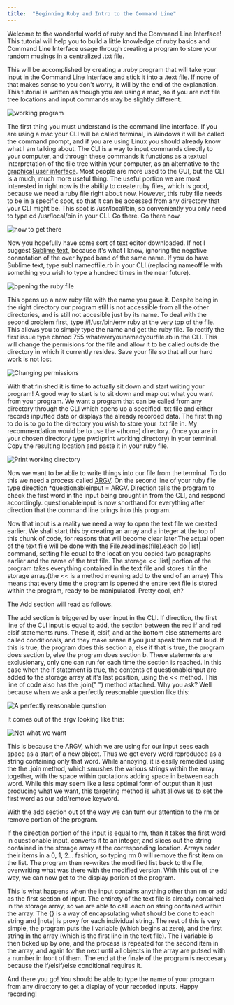 ```yaml
---
title:  "Beginning Ruby and Intro to the Command Line"
---
```

<p class="article_para">
  Welcome to the wonderful world of ruby and the Command Line Interface!  This tutorial will help you to build a little knowledge of ruby basics and Command Line Interface usage through creating a program to store your random musings in a centralized .txt file.
</p>

<script src="https://gist.github.com/bdfairbanks/aa74956d55ab38f25b8a3cf7f212fa61.js"></script>

<p class="article_para">
  This will be accomplished by creating a .ruby program that will take your input in the Command Line Interface and stick it into a .text file.  If none of that makes sense to you don't worry, it will by the end of the explanation. This tutorial is written as though you are using a mac, so if you are not file tree locations and input commands may be slightly different.
</p>

<img src="{{ site.url }}/assets/working.png" alt="working program">

<p class="article_para">
  The first thing you must understand is the command line interface.  If you are using a mac your CLI will be called terminal, in Windows it will be called the command prompt, and if you are using Linux you should already know what I am talking about.  The CLI is a way to input commands directly to your computer, and through these commands it functions as a textual interpretation of the file tree within your computer, as an alternative to the <a href ="http://www.computerhope.com/jargon/g/gui.htm" target="_blank">graphical user interface</a>.  Most people are more used to the GUI, but the CLI is a much, much more useful thing.  The useful portion we are most interested in right now is the ability to create ruby files, which is good, because we need a ruby file right about now. However, this ruby file needs to be in a specific spot, so that it can be accessed from any directory that your CLI might be.   This spot is /usr/local/bin, so conveniently you only need to type cd /usr/local/bin in your CLI.  Go there. Go there now.
</p>

<img src="{{ site.url }}/assets/usr_local.png" alt="how to get there" class="articleImage">

<p class="article_para">
  Now you hopefully have some sort of text editor downloaded.  If not I suggest <a href = "https://www.sublimetext.com/3">Sublime text,</a> because it's what I know, ignoring the negative connotation of the over hyped band of the same name. If you do have Sublime text, type  subl nameoffile.rb in your CLI.(replacing nameoffile with something you wish to type a hundred times in the near future).
</p>

<img src="{{ site.url }}/assets/questions.png" alt="opening the ruby file">

<p class="article_para">
  This opens up a new ruby file with the name you gave it.  Despite being in the right directory our program still is not accessible from all the other directories, and is still not accesible just by its name.  To deal with the second problem first, type #!/usr/bin/env ruby at the very top of the file.  This allows you to simply type the name and get the ruby file.  To rectify the first issue type chmod 755 whateveryounamedyourfile.rb in the CLI. This will change the permisions for the file and allow it to be called outside the directory in which it currently resides.  Save your file so that all our hard work is not lost. 
</p>

<img src="{{ site.url }}/assets/chmod.png" alt="Changing permissions">

<p class="article_para">
  With that finished it is time to actually sit down and start writing your program!  A good way to start is to sit down and map out what you want from your program.  We want a program that can be called from any directory through the CLI which opens up a specified .txt file and either records inputted data or displays the already recorded data.  The first thing to do is to go to the directory you wish to store your .txt file in.  My recommendation would be to use the ~(home) directory.  Once you are in your chosen directory type pwd(print working directory)  in your terminal. Copy the resulting location and paste it in your ruby file. 
</p>

<img src="{{ site.url }}/assets/pwd.png" alt="Print working directory">

<p class="article_para">
  Now we want to be ablie to write things into our file from the terminal.  To do this we need a process called <a href="https://www.codecademy.com/articles/ruby-command-line-argv" target="_blank"> ARGV</a>.  On the second line of your ruby file type direction *questionableinput = ARGV.  Direction tells the program to check the first word in the input being brought in from the CLI, and respond accordingly. questionableinput is now shorthand for everything after direction that the command line brings into this program.
</p>

<script src="https://gist.github.com/bdfairbanks/660b8b5149fef2f3626125196384fe85.js"></script>

<p class="article_para">
  Now that input is a reality we need a way to open the text file we created earlier.  We shall start this by  creating an  array and a integer at the top of this chunk of code, for reasons that will become clear later.The actual open of the text file will be done with the  File.readlines(file).each do |list| command, setting file  equal to the location you copied two paragraphs earlier and the name of the text file. The storage << |list| portion of the program takes everything contained in the text file and stores it in the storage array.(the << is a method meaning add to the end of an array)  This means that every time the program is opened the entire text file is stored within the program, ready to be manipulated.  Pretty cool, eh?  
</p>

<script src="https://gist.github.com/bdfairbanks/c5f70d4b742b3af8c52e54873a8bfe1d.js"></script>

<p class="article_para">The Add section will read as follows.</p> 

 <script src="https://gist.github.com/bdfairbanks/d9f81c2e88051fd6111408308f8859ba.js"></script>
<p class="article_para">
  The add section is triggered by user input in the CLI.  If direction, the first line of the CLI input is equal to add, the section between the red if and red elsif statements runs.  These if, elsif, and at the bottom else statements are called conditionals, and they make sense if you just speak them out loud.  If this is true, the program does this section a, else if that is true, the program does section b, else the program does section b.  These statements are exclusionary, only one can run for each time the section is reached. In this case when the if statement is true, the contents of questionableinput are added to the storage array at it's last position, using the << method. This line of code also has the .join(" ") method attached.  Why you ask? Well because when we ask a perfectly reasonable question like this:
</p>

<img src="{{ site.url }}/assets/walrus_input.png" alt="A perfectly reasonable question">

<p class="article_para">It comes out of the argv looking like this:</p>

<img src="{{ site.url }}/assets/walruses_b4_split.png" alt="Not what we want">

<p class="article_para"> 
  This is because the ARGV, which we are using for our input sees each space as a start of a new object.  Thus we get every word reproduced as a string containing only that word. While annoying, it is easily remedied using the the .join method, which smushes the various strings within the array together, with the space within quotations adding space in between each word. While this may seem like a less optimal form of output than it just producing what we want, this targeting method is what allows us to set the first word as our add/remove keyword. 
</p>

<p class="article_para">With the add section out of the way we can turn our attention to the rm or remove portion of the program.</p>

<script src="https://gist.github.com/bdfairbanks/d3e9b649ad3abe437b96102df395b3dc.js"></script>

<p class="article_para">
  If the direction portion of the input is equal to rm, than it takes the first word in questionable input, converts it to an integer, and slices out the string contained in the storage array at the corresponding location.  Arrays order their items in a 0, 1, 2... fashion, so typing rm 0 will remove the first item on the list. The program then re-writes the modified list back to the file, overwriting what was there with the modified version.  With this out of the way, we can now get to the display porion of the program.
</p>

<script src="https://gist.github.com/bdfairbanks/9ba4dbcd72e2fa82f49cd4eda1e3ed5c.js"></script>

<p class="article_para">
  This is what happens when the input contains anything other than rm or add as the first section of input.  The entirety of the text file is already contained in the storage array, so we are able to call .each on string contained within the array.  The {} is a way of encapsulating what should be done to each string and |note| is proxy for each individual string.  The rest of this is very simple, the program puts the i variable (which begins at zero), and the first string in the array (which is the first line in the text file). The i variable is then ticked up by one, and the process is repeated for the second item in the array, and again for the next until all objects in the array are putsed with a number in front of them. The end at the finale of the program is neccesary because the if/elsif/else conditional requires it.
</p> 
<p class="article_para"> And there you go!  You should be able to type the name of your program from any directory to get a display of your recorded inputs.  Happy recording!</p>

